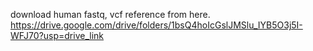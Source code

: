 download human fastq, vcf reference from here.
https://drive.google.com/drive/folders/1bsQ4hoIcGslJMSlu_IYB5O3j5I-WFJ70?usp=drive_link
